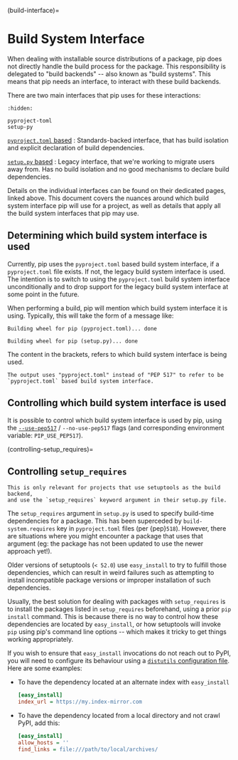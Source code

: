 (build-interface)=

# Build System Interface

When dealing with installable source distributions of a package, pip does not
directly handle the build process for the package. This responsibility is
delegated to "build backends" -- also known as "build systems". This means
that pip needs an interface, to interact with these build backends.

There are two main interfaces that pip uses for these interactions:

```{toctree}
:hidden:

pyproject-toml
setup-py
```

<!-- prettier-ignore-start -->
[`pyproject.toml` based](pyproject-toml)
: Standards-backed interface, that has build isolation and explicit declaration
  of build dependencies.

[`setup.py` based](setup-py)
: Legacy interface, that we're working to migrate users away from. Has no build
  isolation and no good mechanisms to declare build dependencies.
<!-- prettier-ignore-end -->

Details on the individual interfaces can be found on their dedicated pages,
linked above. This document covers the nuances around which build system
interface pip will use for a project, as well as details that apply all
the build system interfaces that pip may use.

## Determining which build system interface is used

Currently, pip uses the `pyproject.toml` based build system interface, if a
`pyproject.toml` file exists. If not, the legacy build system interface is used.
The intention is to switch to using the `pyproject.toml` build system interface
unconditionally and to drop support for the legacy build system interface at
some point in the future.

When performing a build, pip will mention which build system interface it is
using. Typically, this will take the form of a message like:

```none
Building wheel for pip (pyproject.toml)... done
```

```none
Building wheel for pip (setup.py)... done
```

The content in the brackets, refers to which build system interface is being
used.

```{versionchanged} 21.3
The output uses "pyproject.toml" instead of "PEP 517" to refer to be
`pyproject.toml` based build system interface.
```

## Controlling which build system interface is used

It is possible to control which build system interface is used by pip, using
the [`--use-pep517`](install_--use-pep517) / `--no-use-pep517` flags (and
corresponding environment variable: `PIP_USE_PEP517`).

(controlling-setup_requires)=

## Controlling `setup_requires`

```{hint}
This is only relevant for projects that use setuptools as the build backend,
and use the `setup_requires` keyword argument in their setup.py file.
```

The `setup_requires` argument in `setup.py` is used to specify build-time
dependencies for a package. This has been superceded by `build-system.requires`
key in `pyproject.toml` files (per {pep}`518`). However, there are situations
where you might encounter a package that uses that argument (eg: the package
has not been updated to use the newer approach yet!).

Older versions of setuptools (`< 52.0`) use `easy_install` to try to fulfill
those dependencies, which can result in weird failures such as attempting to
install incompatible package versions or improper installation of such
dependencies.

Usually, the best solution for dealing with packages with `setup_requires` is
to install the packages listed in `setup_requires` beforehand, using a prior
`pip install` command. This is because there is no way to control how these
dependencies are located by `easy_install`, or how setuptools will invoke `pip`
using pip's command line options -- which makes it tricky to get things working
appropriately.

If you wish to ensure that `easy_install` invocations do not reach out to PyPI,
you will need to configure its behaviour using a
[`distutils` configuration file][distutils-config]. Here are some examples:

- To have the dependency located at an alternate index with `easy_install`

  ```ini
  [easy_install]
  index_url = https://my.index-mirror.com
  ```

- To have the dependency located from a local directory and not crawl PyPI, add this:

  ```ini
  [easy_install]
  allow_hosts = ''
  find_links = file:///path/to/local/archives/
  ```

[distutils-config]: https://docs.python.org/3/install/index.html#distutils-configuration-files
